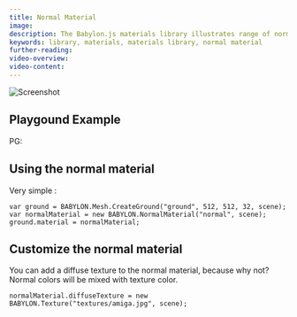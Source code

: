 ```yaml
---
title: Normal Material
image: 
description: The Babylon.js materials library illustrates range of normals across the mesh.
keywords: library, materials, materials library, normal material
further-reading:
video-overview:
video-content:
---
```


![Screenshot](/img/features/extensions/materials/normal.jpg)

## Playgound Example 
    
PG: <Playground id="#22VQKB" title="Normal Material" description="Example of normal material"/>

## Using the normal material

Very simple : 
```
var ground = BABYLON.Mesh.CreateGround("ground", 512, 512, 32, scene);
var normalMaterial = new BABYLON.NormalMaterial("normal", scene);
ground.material = normalMaterial;
```

## Customize the normal material

You can add a diffuse texture to the normal material, because why not?
Normal colors will be mixed with texture color.

```
normalMaterial.diffuseTexture = new BABYLON.Texture("textures/amiga.jpg", scene);
```

